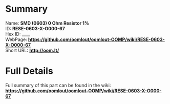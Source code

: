 
Summary
=================
  
Name: __SMD (0603) 0 Ohm Resistor 1%__    
ID: __RESE-0603-X-O000-67__   
Hex ID: ____   
WebPage: __https://github.com/oomlout/oomlout-OOMP/wiki/RESE-0603-X-O000-67__   
Short URL: __http://oom.lt/__   

Full Details
==========================
Full summary of this part can be found in the wiki:   
__https://github.com/oomlout/oomlout-OOMP/wiki/RESE-0603-X-O000-67__    

